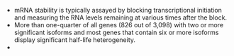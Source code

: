 

* mRNA stability is typically assayed by blocking transcriptional initiation and measuring the RNA levels remaining at various times after the block.
* More than one-quarter of all genes (826 out of 3,098) with two or more significant isoforms and most genes that contain six or more isoforms display significant half-life heterogeneity.
*
